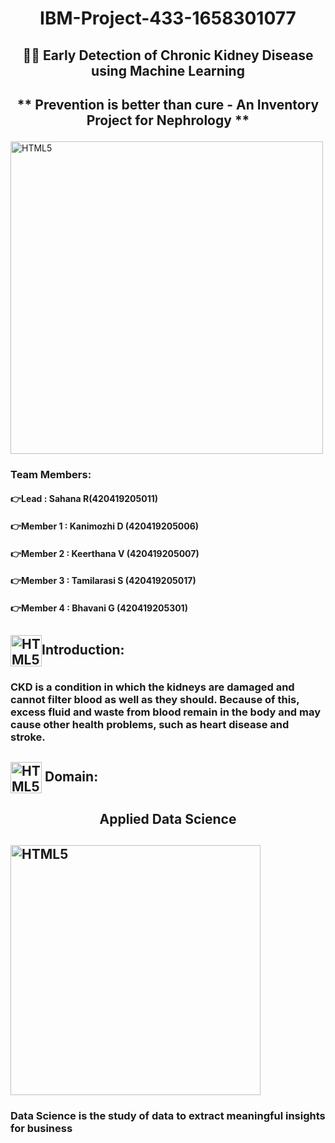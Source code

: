 # <p align="center">IBM-Project-433-1658301077 </p>
## <p align="center">🤞👀 Early Detection of Chronic Kidney Disease using Machine Learning</p> 
## <p align="center">** Prevention is better than cure - An Inventory Project for Nephrology **</p>
<img align="center" alt="HTML5" width="500px" src="https://encrypted-tbn0.gstatic.com/images?q=tbn:ANd9GcS5fK4zfOsPucNf5F4gdTT_hyDlX9S_zpCiPw&usqp=CAU"/> 

### Team Members:

#### 👉Lead : Sahana R(420419205011)
#### 👉Member 1 : Kanimozhi D  (420419205006)
#### 👉Member 2 : Keerthana V  (420419205007)
#### 👉Member 3 : Tamilarasi S (420419205017)
#### 👉Member 4 : Bhavani G    (420419205301)

## <img align="center" alt="HTML5" width="50px" src="https://user-images.githubusercontent.com/110520876/195979522-bab8f08d-ad78-4a13-9000-c0e8f4468d73.gif"/>Introduction:
### CKD is a condition in which the kidneys are damaged and cannot filter blood as well as they should. Because of this, excess fluid and waste from blood remain in the body and may cause other health problems, such as heart disease and stroke.

## <img align="center" alt="HTML5" width="50px" src="https://user-images.githubusercontent.com/110520876/195980149-e79bfd11-a2ef-4e74-90b1-e09b57e63703.gif"/> Domain:
## <p align="center"> Applied Data Science </p>

## <img align="center" alt="HTML5" width="400px" src="https://user-images.githubusercontent.com/110520876/195979845-a30c4a9a-969d-4ce0-b345-4a9ee5ce262e.gif"/>
### Data Science is the study of data to extract meaningful insights for business
